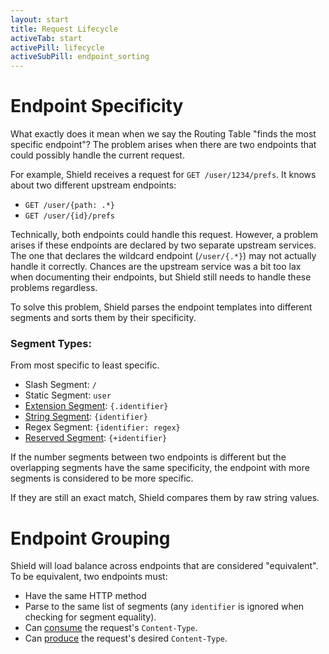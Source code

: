 ```yaml
---
layout: start
title: Request Lifecycle
activeTab: start
activePill: lifecycle
activeSubPill: endpoint_sorting
---
```


# Endpoint Specificity

What exactly does it mean when we say the Routing Table "finds the most specific endpoint"?  The problem arises when there
are two endpoints that could possibly handle the current request.

For example, Shield receives a request for `GET /user/1234/prefs`.  It knows about two different upstream endpoints:

* `GET /user/{path: .*}`
* `GET /user/{id}/prefs`

Technically, both endpoints could handle this request.  However, a problem arises if these endpoints are declared by
two separate upstream services.  The one that declares the wildcard endpoint (`/user/{.*}`) may not actually handle it
correctly.  Chances are the upstream service was a bit too lax when documenting their endpoints, but Shield still needs
to handle these problems regardless.

To solve this problem, Shield parses the endpoint templates into different segments and sorts them by their specificity.

### Segment Types:

From most specific to least specific.

* Slash Segment: `/`
* Static Segment: `user`
* [Extension Segment](https://tools.ietf.org/html/rfc6570#section-3.2.5): `{.identifier}`
* [String Segment](https://tools.ietf.org/html/rfc6570#section-3.2.2): `{identifier}`
* Regex Segment: `{identifier: regex}`
* [Reserved Segment](https://tools.ietf.org/html/rfc6570#section-3.2.3): `{+identifier}`

If the number segments between two endpoints is different but the overlapping segments have the same specificity,
the endpoint with more segments is considered to be more specific.

If they are still an exact match, Shield compares them by raw string values.

# Endpoint Grouping

Shield will load balance across endpoints that are considered "equivalent".  To be equivalent, two endpoints must:

* Have the same HTTP method
* Parse to the same list of segments (any `identifier` is ignored when checking for segment equality).
* Can [consume](http://swagger.io/specification/#operationObject) the request's `Content-Type`.
* Can [produce](http://swagger.io/specification/#operationObject) the request's desired `Content-Type`. 
